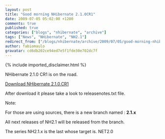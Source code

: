 ```yaml
---
layout: post
title: "Good morning NHibernate 2.1.0CR1"
date: 2009-07-05 05:02:00 +1200
comments: true
published: true
categories: ["blogs", "nhibernate", "archive"]
tags: ["News", "NHibernate", "NH2.1"]
redirect_from: ["/blogs/nhibernate/archive/2009/07/05/good-morning-nhibernate-2-1-0cr1.aspx"]
author: fabiomaulo
gravatar: cd6db202ce94ed7e5f1fde30e702dc7f
---
```

{% include imported_disclaimer.html %}
<p>NHibernate 2.1.0 CR1 is on the road.</p>
<p><a target="_blank" href="https://sourceforge.net/projects/nhibernate/files/">Download NHibernate 2.1.0.CR1</a></p>
<p>After download it please take a look to releasenotes.txt file.</p>
<p>Note:</p>
<p>For those are using sources, there is a new branch named : <strong>2.1.x</strong></p>
<p>All next releases of NH2.1 will be released from the branch.</p>
<p>The series NH2.1.x is the last whose target is. NET2.0</p>
